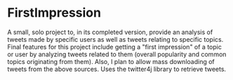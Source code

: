 # FirstImpression

A small, solo project to, in its completed version, provide an analysis of tweets made by specific users as well as tweets relating to specific topics. Final features for this project include getting a "first impression" of a topic or user by analyzing tweets related to them (overall popularity and common topics originating from them). Also, I plan to allow mass downloading of tweets from the above sources. Uses the twitter4j library to retrieve tweets.